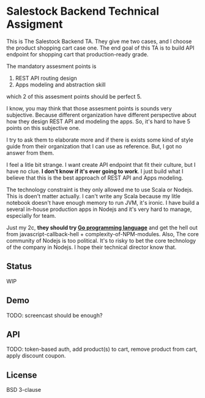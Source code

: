 # Salestock Backend Technical Assigment
This is The Salestock Backend TA. They give me two cases, and I choose the product shopping cart case one. The end goal of this TA is to build API endpoint for shopping cart that production-ready grade. 

The mandatory assesment points is

1. REST API routing design
2. Apps modeling and abstraction skill

which 2 of this assesment points should be perfect 5. 

I know, you may think that those assesment points is sounds very subjective. Because different organization have different perspective about how they design REST API and modeling the apps. So, it's hard to have 5 points on this subjective one. 

I try to ask them to elaborate more and if there is exists some kind of style guide from their organization that I can use as reference. But, I got no answer from them.

I feel a litle bit strange. I want create API endpoint that fit their culture, but I have no clue. **I don't know if it's ever going to work**. I just build what I believe that this is the best approach of REST API and Apps modeling.

The technology constraint is they only allowed me to use Scala or Nodejs. This is doen't matter actually. I can't write any Scala because my litle notebook doesn't have enough memory to run JVM, it's ironic. I have build a several in-house production apps in Nodejs and it's very hard to manage, especially for team. 

Just my 2c, **they should try [Go programming language](https://golang.org)** and get the hell out from javascript-callback-hell + complexity-of-NPM-modules. Also, The core community of Nodejs is too political. It's to risky to bet the core technology of the company in Nodejs. I hope their technical director know that.

## Status
WIP

## Demo

TODO: screencast should be enough?

## API

TODO: token-based auth, add product(s) to cart, remove product from cart, apply discount coupon.

## License
BSD 3-clause
